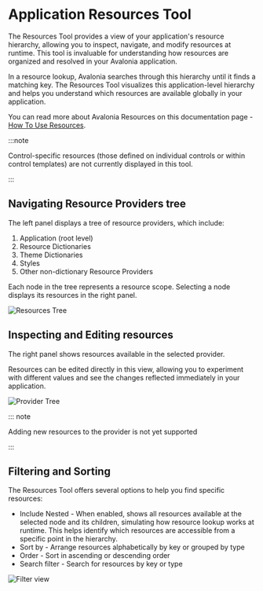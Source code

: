 # Application Resources Tool

The Resources Tool provides a view of your application's resource hierarchy, allowing you to inspect, navigate, and modify resources at runtime. This tool is invaluable for understanding how resources are organized and resolved in your Avalonia application.

In a resource lookup, Avalonia searches through this hierarchy until it finds a matching key. The Resources Tool visualizes this application-level hierarchy and helps you understand which resources are available globally in your application.

You can read more about Avalonia Resources on this documentation page - [How To Use Resources](https://docs.avaloniaui.net/docs/guides/styles-and-resources/resources).

:::note

Control-specific resources (those defined on individual controls or within control templates) are not currently displayed in this tool.

:::

## Navigating Resource Providers tree

The left panel displays a tree of resource providers, which include:
1. Application (root level)
2. Resource Dictionaries
3. Theme Dictionaries
4. Styles
5. Other non-dictionary Resource Providers

Each node in the tree represents a resource scope. Selecting a node displays its resources in the right panel.

![Resources Tree](../../../../static/img/dev-tools/resources-providers-list.png)

## Inspecting and Editing resources

The right panel shows resources available in the selected provider.

Resources can be edited directly in this view, allowing you to experiment with different values and see the changes reflected immediately in your application.

![Provider Tree](../../../../static/img/dev-tools/resources-provider-values.png)

::: note

Adding new resources to the provider is not yet supported

:::

## Filtering and Sorting 

The Resources Tool offers several options to help you find specific resources:
- Include Nested - When enabled, shows all resources available at the selected node and its children, simulating how resource lookup works at runtime. This helps identify which resources are accessible from a specific point in the hierarchy.
- Sort by - Arrange resources alphabetically by key or grouped by type
- Order - Sort in ascending or descending order
- Search filter - Search for resources by key or type

![Filter view](../../../../static/img/dev-tools//resources-filter.png)
